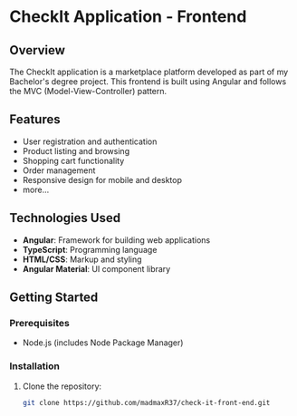 # CheckIt Application - Frontend

## Overview
The CheckIt application is a marketplace platform developed as part of my Bachelor's degree project. This frontend is built using Angular and follows the MVC (Model-View-Controller) pattern.

## Features
- User registration and authentication
- Product listing and browsing
- Shopping cart functionality
- Order management
- Responsive design for mobile and desktop
- more...

## Technologies Used
- **Angular**: Framework for building web applications
- **TypeScript**: Programming language
- **HTML/CSS**: Markup and styling
- **Angular Material**: UI component library

## Getting Started

### Prerequisites
- Node.js (includes Node Package Manager)

### Installation

1. Clone the repository:
   ```bash
   git clone https://github.com/madmaxR37/check-it-front-end.git
